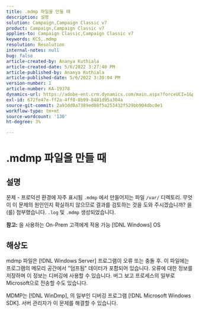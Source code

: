 ```yaml
---
title: .mdmp 파일을 만들 때
description: 설명
solution: Campaign,Campaign Classic v7
product: Campaign,Campaign Classic v7
applies-to: Campaign Classic,Campaign Classic v7
keywords: KCS,.mdmp
resolution: Resolution
internal-notes: null
bug: false
article-created-by: Ananya Kuthiala
article-created-date: 5/6/2022 3:27:40 PM
article-published-by: Ananya Kuthiala
article-published-date: 5/6/2022 3:30:04 PM
version-number: 1
article-number: KA-19378
dynamics-url: https://adobe-ent.crm.dynamics.com/main.aspx?forceUCI=1&pagetype=entityrecord&etn=knowledgearticle&id=9830300e-51cd-ec11-a7b5-6045bd00dca1
exl-id: 672fe47e-ff2a-4ff0-8b99-8481d95a304a
source-git-commit: 2a93dd0a7389ed08f5a253432f529bb904dbc0e1
workflow-type: tm+mt
source-wordcount: '130'
ht-degree: 3%

---
```


# .mdmp 파일을 만들 때

## 설명

문제 - 프로덕션 환경에 자주 표시됨 `.mdmp` 에서 만들어지는 파일 `/var/` 디렉토리. 무엇이 이 문제의 원인인지 확실하지 않으므로 결과를 검토하는 것을 도와 주시겠습니까? 을(를) 첨부했습니다. `.log` 및 `.mdmp` 생성되었습니다.

<b>참고:</b> 을 사용하는 On-Prem 고객에게 적용 가능 [!DNL Windows] OS



## 해상도


mdmp 파일은 [!DNL Windows Server] 프로그램이 오류 또는 충돌 후. 이 파일에는 프로그램의 메모리 공간에서 &quot;덤프됨&quot; 데이터가 포함되어 있습니다. 오류에 대한 정보를 저장하며 이 정보는 디버깅에 사용할 수 있습니다. 버그 보고 프로세스의 일부로 Microsoft으로 전송할 수도 있습니다.

MDMP는 [!DNL WinDmp], 의 일부인 디버깅 프로그램 [!DNL Microsoft Windows SDK]. 서버 관리자가 이 문제를 해결할 수 있습니다.
